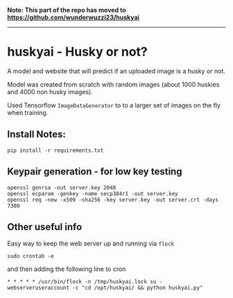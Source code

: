 **Note: This part of the repo has moved to https://github.com/wunderwuzzi23/huskyai**

------

# huskyai - Husky or not?

A model and website that will predict if an uploaded image is a husky or not.

Model was created from scratch with random images (about 1000 huskies and 4000 non husky images).

Used Tensorflow `ImageDataGenerator` to to a larger set of images on the fly when training. 

## Install Notes:
```
pip install -r requirements.txt
```

## Keypair generation - for low key testing 
```
openssl genrsa -out server.key 2048
openssl ecparam -genkey -name secp384r1 -out server.key
openssl req -new -x509 -sha256 -key server.key -out server.crt -days 7300
```
## Other useful info

Easy way to keep the web server up and running via `flock`

```
sudo crontab -e
```

and then adding the following line to cron

```
* * * * * /usr/bin/flock -n /tmp/huskyai.lock su - webserveruseraccount -c "cd /opt/huskyai/ && python huskyai.py"
```
